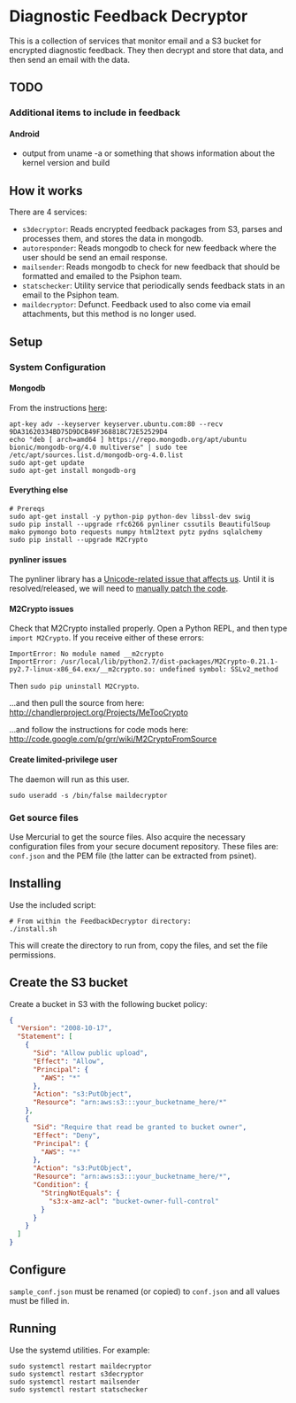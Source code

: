 # Diagnostic Feedback Decryptor

This is a collection of services that monitor email and a S3 bucket for
encrypted diagnostic feedback. They then decrypt and store that data, and then
send an email with the data.

## TODO

### Additional items to include in feedback

#### Android

+ output from uname -a or something that shows information about the kernel version and build

## How it works

There are 4 services:
* `s3decryptor`: Reads encrypted feedback packages from S3, parses and processes them, and stores the data in mongodb.
* `autoresponder`: Reads mongodb to check for new feedback where the user should be send an email response.
* `mailsender`: Reads mongodb to check for new feedback that should be formatted and emailed to the Psiphon team.
* `statschecker`: Utility service that periodically sends feedback stats in an email to the Psiphon team.
* `maildecryptor`: Defunct. Feedback used to also come via email attachments, but this method is no longer used.


## Setup

### System Configuration

#### Mongodb

From the instructions [here](http://docs.mongodb.org/manual/tutorial/install-mongodb-on-ubuntu/):

```
apt-key adv --keyserver keyserver.ubuntu.com:80 --recv 9DA31620334BD75D9DCB49F368818C72E52529D4
echo "deb [ arch=amd64 ] https://repo.mongodb.org/apt/ubuntu bionic/mongodb-org/4.0 multiverse" | sudo tee /etc/apt/sources.list.d/mongodb-org-4.0.list
sudo apt-get update
sudo apt-get install mongodb-org
```

#### Everything else

```shell
# Prereqs
sudo apt-get install -y python-pip python-dev libssl-dev swig
sudo pip install --upgrade rfc6266 pynliner cssutils BeautifulSoup mako pymongo boto requests numpy html2text pytz pydns sqlalchemy
sudo pip install --upgrade M2Crypto
```

#### pynliner issues

The pynliner library has a [Unicode-related issue that affects us](https://github.com/rennat/pynliner/issues/10).
Until it is resolved/released, we will need to [manually patch the code](https://github.com/rmgorman/pynliner/commit/f21f7aa44d1077f781a278ccb62f792bc4bec150).

#### M2Crypto issues

Check that M2Crypto installed properly. Open a Python REPL, and then type
`import M2Crypto`. If you receive either of these errors:

```
ImportError: No module named __m2crypto
ImportError: /usr/local/lib/python2.7/dist-packages/M2Crypto-0.21.1-py2.7-linux-x86_64.exx/__m2crypto.so: undefined symbol: SSLv2_method
```

Then `sudo pip uninstall M2Crypto`.

...and then pull the source from here:
http://chandlerproject.org/Projects/MeTooCrypto

...and follow the instructions for code mods here:
http://code.google.com/p/grr/wiki/M2CryptoFromSource

#### Create limited-privilege user

The daemon will run as this user.

```shell
sudo useradd -s /bin/false maildecryptor
```

### Get source files

Use Mercurial to get the source files. Also acquire the necessary
configuration files from your secure document repository. These files are:
`conf.json` and the PEM file (the latter can be extracted from psinet).

## Installing

Use the included script:

```shell
# From within the FeedbackDecryptor directory:
./install.sh
```

This will create the directory to run from, copy the files, and set the file
permissions.

## Create the S3 bucket

Create a bucket in S3 with the following bucket policy:

```json
{
  "Version": "2008-10-17",
  "Statement": [
    {
      "Sid": "Allow public upload",
      "Effect": "Allow",
      "Principal": {
        "AWS": "*"
      },
      "Action": "s3:PutObject",
      "Resource": "arn:aws:s3:::your_bucketname_here/*"
    },
    {
      "Sid": "Require that read be granted to bucket owner",
      "Effect": "Deny",
      "Principal": {
        "AWS": "*"
      },
      "Action": "s3:PutObject",
      "Resource": "arn:aws:s3:::your_bucketname_here/*",
      "Condition": {
        "StringNotEquals": {
          "s3:x-amz-acl": "bucket-owner-full-control"
        }
      }
    }
  ]
}
```

## Configure

`sample_conf.json` must be renamed (or copied) to `conf.json` and all values
must be filled in.

## Running

Use the systemd utilities. For example:

```shell
sudo systemctl restart maildecryptor
sudo systemctl restart s3decryptor
sudo systemctl restart mailsender
sudo systemctl restart statschecker
```
